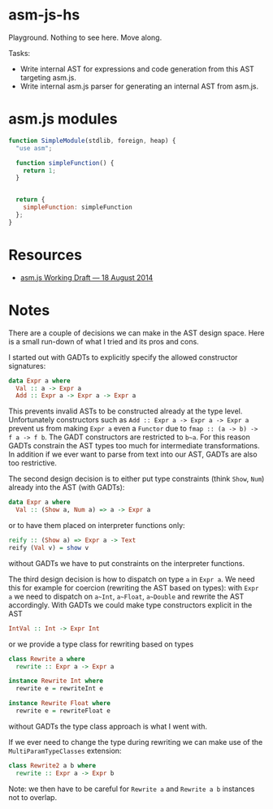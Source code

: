 # asm-js-hs

Playground. Nothing to see here. Move along.

Tasks:
- Write internal AST for expressions and code generation from this AST targeting asm.js.
- Write internal asm.js parser for generating an internal AST from asm.js.

# asm.js modules

```javascript
function SimpleModule(stdlib, foreign, heap) {
  "use asm";

  function simpleFunction() {
    return 1;
  }


  return {
    simpleFunction: simpleFunction
  };
}
```

# Resources

- [asm.js Working Draft — 18 August 2014](http://asmjs.org/spec/latest/)

# Notes

There are a couple of decisions we can make in the AST design space.
Here is a small run-down of what I tried and its pros and cons.

I started out with GADTs to explicitly specify the allowed constructor signatures:

```haskell
data Expr a where
  Val :: a -> Expr a
  Add :: Expr a -> Expr a -> Expr a
```

This prevents invalid ASTs to be constructed already at the type level.
Unfortunately constructors such as `Add :: Expr a -> Expr a -> Expr a` prevent us from making `Expr a` even a `Functor` due to `fmap :: (a -> b) -> f a -> f b`.
The GADT constructors are restricted to `b~a`.
For this reason GADTs constrain the AST types too much for intermediate transformations.
In addition if we ever want to parse from text into our AST, GADTs are also too restrictive.

The second design decision is to either put type constraints (think `Show`, `Num`) already into the AST (with GADTs):

```haskell
data Expr a where
  Val :: (Show a, Num a) => a -> Expr a
```

or to have them placed on interpreter functions only:

```haskell
reify :: (Show a) => Expr a -> Text
reify (Val v) = show v
```

without GADTs we have to put constraints on the interpreter functions.

The third design decision is how to dispatch on type `a` in `Expr a`.
We need this for example for coercion (rewriting the AST based on types):
with `Expr a` we need to dispatch on `a~Int`, `a~Float`, `a~Double` and rewrite the AST accordingly.
With GADTs we could make type constructors explicit in the AST

```haskell
IntVal :: Int -> Expr Int
```

or we provide a type class for rewriting based on types

```haskell
class Rewrite a where
  rewrite :: Expr a -> Expr a

instance Rewrite Int where
  rewrite e = rewriteInt e

instance Rewrite Float where
  rewrite e = rewriteFloat e
```

without GADTs the type class approach is what I went with.

If we ever need to change the type during rewriting we can make use of the `MultiParamTypeClasses` extension:

```haskell
class Rewrite2 a b where
  rewrite :: Expr a -> Expr b
```

Note: we then have to be careful for `Rewrite a` and `Rewrite a b` instances not to overlap.
